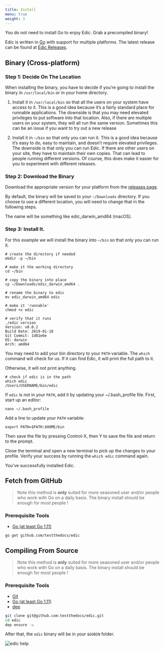 ```yaml
---
title: Install
menu: true
weight: 3
---
```


You do not need to install Go to enjoy Edic. Grab a precompiled binary!

Edic is written in [Go](http://git-scm.com/) with support for multiple platforms.
The latest release can be found at [Edic Releases](https://github.com/testthedocs/edic/releases).

## Binary (Cross-platform)

### Step 1: Decide On The Location

When installing the binary, you have to decide if you’re going to install the binary in `/usr/local/bin` or in your home directory.

1. Install it in `/usr/local/bin` so that all the users on your system have access to it.
This is a good idea because it’s a fairly standard place for runnable applications.
The downside is that you may need elevated privileges to put software into that location.
Also, if there are multiple users on your system, they will all run the same version.
Sometimes this can be an issue if you want to try out a new release

2. Install it in `~/bin` so that only you can run it.
This is a good idea because it’s easy to do, easy to maintain, and doesn’t require elevated privileges.
The downside is that only you can run Edic.
If there are other users on your site, they have to maintain their own copies.
That can lead to people running different versions.
Of course, this does make it easier for you to experiment with different releases.

### Step 2: Download the Binary

Download the appropriate version for your platform from the [releases page](https://github.com/testthedocs/edic/releases).

By default, the binary will be saved to your `~/Downloads` directory.
If you choose to use a different location, you will need to change that in the following steps.

The name will be something like edic_darwin_amd64 (macOS).

### Step 3: Install It.

For this example we will install the binary into `~/bin` so that only you can run it.

```shell
# create the directory if needed
mkdir -p ~/bin

# make it the working directory
cd ~/bin

# copy the binary into place
cp ~/Downloads/edic_darwin_amd64 .

# rename the binary to edic
mv edic_darwin_amd64 edic

# make it 'runnable'
chmod +x edic

# verify that it runs
./edic version
Version: v0.0.2
Build Date: 2019-01-18
Git Commit: 1d81e6e
OS: darwin
Arch: amd64
```

You may need to add your bin directory to your `PATH` variable.
The `which` command will check for us.
If it can find Edic, it will print the full path to it.

Otherwise, it will not print anything.

```shell
# check if edic is in the path
which edic
/Users/USERNAME/bin/edic
```

If `edic` is not in your `PATH`, add it by updating your ~/.bash_profile file.
First, start up an editor:

```shell
nano ~/.bash_profile
```

Add a line to update your `PATH` variable:

```shell
export PATH=$PATH:$HOME/bin
```

Then save the file by pressing Control-X, then Y to save the file and return to the prompt.

Close the terminal and open a new terminal to pick up the changes to your profile.
Verify your success by running the `which edic` command again.

You’ve successfully installed Edic.

## Fetch from GitHub

> Note this method is **only** suited for more seasoned user and/or people who work with Go on a daily basis.
> The binary install should be enough for most people !

### Prerequisite Tools

- [Go (at least Go 1.11)](https://golang.org/dl/)

```sh
go get github.com/testthedocs/edic
```

## Compiling From Source

> Note this method is **only** suited for more seasoned user and/or people who work with Go on a daily basis.
> The binary install should be enough for most people !

### Prerequisite Tools

- [Git](http://git-scm.com/)
- [Go (at least Go 1.11)](https://golang.org/dl/)
- [dep](https://github.com/golang/dep/)

```sh
git clone git@github.com:testthedocs/edic.git
cd edic
dep ensure -u
```

After that, the `edic` binary will be in your `$GOBIN` folder.

![edic help](/edic-help.png "edic help")
